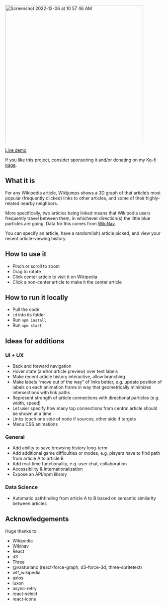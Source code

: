 <img width="444" alt="Screenshot 2022-12-06 at 10 57 46 AM" src="https://user-images.githubusercontent.com/16053305/206032613-ed67b49c-cb44-46df-b444-3a7b5777e0e5.png">

[Live demo](wikijumps.com)

If you like this project, consider sponsoring it and/or donating on my [Ko-fi page](https://ko-fi.com/tylerb1).

## What it is

For any Wikipedia article, Wikijumps shows a 3D graph of that article’s most popular (frequently clicked) links to other articles, and some of their highly-related nearby neighbors. 

More specifically, two articles being linked means that Wikipedia users frequently travel between them, in whichever direction(s) the little blue particles are going. Data for this comes from [WikiNav](wikinav.toolforge.org).

You can specify an article, have a random(ish) article picked, and view your recent article-viewing history.

## How to use it

- Pinch or scroll to zoom
- Drag to rotate
- Click center article to visit it on Wikipedia
- Click a non-center article to make it the center article

## How to run it locally

- Pull the code
- `cd` into its folder
- Run `npm install`
- Run `npm start`

## Ideas for additions

### UI + UX
- Back and forward navigation
- Hover state (and/or article preview) over text labels
- Make recent article history interactive, allow branching
- Make labels “move out of the way” of links better, e.g. update position of labels on each animation frame in way that geometrically minimizes intersections with link paths
- Represent strength of article connections with directional particles (e.g. width, speed)
- Let user specify how many top connections from central article should be shown at a time
- Links touch one side of node if sources, other side if targets
- Menu CSS animations

### General
- Add ability to save browsing history long-term
- Add additional game difficulties or modes, e.g. players have to find path from article A to article B
- Add real-time functionality, e.g. user chat, collaboration
- Accessibility & internationalization
- Expose an API/npm library

### Data Science 
- Automatic pathfinding from article A to B based on semantic similarity between articles

## Acknowledgements

Huge thanks to:
- Wikipedia
- Wikinav
- React
- d3
- Three
- @vasturiano (react-force-graph, d3-force-3d, three-spritetext)
- wtf_wikipedia
- axios
- luxon
- async-retry
- react-select
- react-icons
